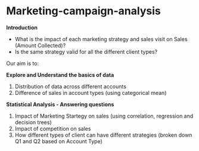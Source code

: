# Marketing-campaign-analysis<br>

**Introduction**

*   What is the impact of each marketing strategy and sales visit on Sales (Amount Collected)?
*   Is the same strategy valid for all the different client types?

Our aim is to: 

**Explore and Understand the basics of data**<br>

1.   Distribution of data across different accounts
2.   Difference of sales in account types (using categorical mean)


**Statistical Analysis - Answering questions**

1.   Impact of Marketing Startegy on sales (using correlation, regression and decision trees)
2.   Impact of competition on sales
3. How different types of client can have different strategies (broken down Q1 and Q2 based on Account Type)

